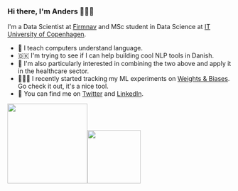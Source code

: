 ### Hi there, I'm Anders 🤖🙌🏻

I'm a Data Scientist at [Firmnav](https://firmnav.com/) and MSc student in Data Science at [IT University of Copenhagen](https://itu.dk/). 

- 🤟 I teach computers understand language. 
- 🇩🇰 I'm trying to see if I can help building cool NLP tools in Danish.
- 🏥 I'm also particularly interested in combining the two above and apply it in the healthcare sector.
- 👨🏼‍💻 I recently started tracking my ML experiments on [Weights & Biases](https://wandb.ai/hrmussa). Go check it out, it's a nice tool.
- 🔗 You can find me on [Twitter](https://twitter.com/AndersGiovanni) and [LinkedIn](https://www.linkedin.com/in/anders-giovanni-m%C3%B8ller-b02458105/).

<p align="left">
    <img align="centre" src="https://github-readme-stats-eight-theta.vercel.app/api?username=AGMoller&show_icons=true&hide_border=true&include_all_commits=true&count_private=true&bg_color=00000000&theme=tokyonight" height=180px/><img height="120px" src="https://github-readme-stats.vercel.app/api/top-langs/?username=AGMoller&hide=html&hide_title=true&hide_border=true&layout=compact&langs_count=8&theme=tokyonight&bg_color=00000000" />
</p>



<!--
**AGMoller/AGMoller** is a ✨ _special_ ✨ repository because its `README.md` (this file) appears on your GitHub profile.

Here are some ideas to get you started:

- 🔭 I’m currently working on ...
- 🌱 I’m currently learning ...
- 👯 I’m looking to collaborate on ...
- 🤔 I’m looking for help with ...
- 💬 Ask me about ...
- 📫 How to reach me: ...
- 😄 Pronouns: ...
- ⚡ Fun fact: ...
-->
